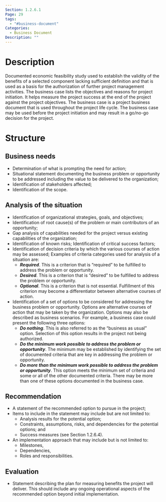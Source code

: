 ```yaml
---
Section: 1.2.6.1
Page: 29
tags:
  - "#business-document"
Categories:
  - Business Document
Description: ""
---
```

# Description
Documented economic feasibility study used to establish the validity of the benefits of a selected component lacking sufficient definition and that is used as a basis for the authorization of further project management activities. The business case lists the objectives and reasons for project initiation. It helps measure the project success at the end of the project against the project objectives. The business case is a project business document that is used throughout the project life cycle. The business case may be used before the project initiation and may result in a go/no-go decision for the project.
# Structure
## Business needs
- Determination of what is prompting the need for action;
- Situational statement documenting the business problem or opportunity to be addressed including the value to be delivered to the organization;
- Identification of stakeholders affected;
- Identification of the scope.
## Analysis of the situation
- Identification of organizational strategies, goals, and objectives;
- Identification of root cause(s) of the problem or main contributors of an opportunity;
- Gap analysis of capabilities needed for the project versus existing capabilities of the organization;
- Identification of known risks; Identification of critical success factors;
- Identification of decision criteria by which the various courses of action may be assessed;
     Examples of criteria categories used for analysis of a situation are:
	- ***Required***. This is a criterion that is “required” to be fulfilled to address the problem or opportunity.
	- ***Desired***. This is a criterion that is “desired” to be fulfilled to address the problem or opportunity.
	- ***Optional***. This is a criterion that is not essential. Fulfillment of this criterion may become a differentiator between alternative courses of action.
- Identification of a set of options to be considered for addressing the business problem or opportunity. Options are alternative courses of action that may be taken by the organization. Options may also be described as business scenarios. For example, a business case could present the following three options:
	- ***Do nothing***. This is also referred to as the “business as usual” option. Selection of this option results in the project not being authorized.
	- ***Do the minimum work possible to address the problem or opportunity***. The minimum may be established by identifying the set of documented criteria that are key in addressing the problem or opportunity.
	- ***Do more than the minimum work possible to address the problem or opportunity***. This option meets the minimum set of criteria and some or all of the other documented criteria. There may be more than one of these options documented in the business case.
## Recommendation
- A statement of the recommended option to pursue in the project;
- Items to include in the statement may include but are not limited to:
	- Analysis results for the potential option;
	- Constraints, assumptions, risks, and dependencies for the potential options; and
	- Success measures (see Section 1.2.6.4).  
- An implementation approach that may include but is not limited to:
	- Milestones,
	- Dependencies,
	- Roles and responsibilities.
## Evaluation
- Statement describing the plan for measuring benefits the project will deliver. This should include any ongoing operational aspects of the recommended option beyond initial implementation.